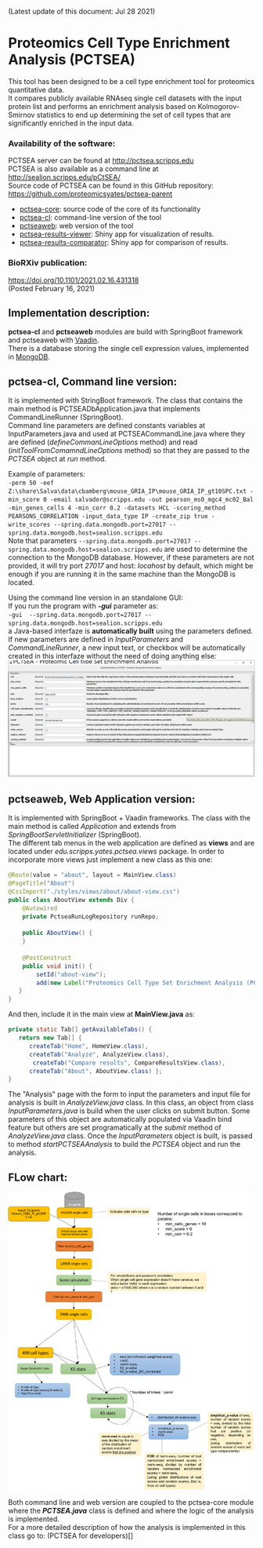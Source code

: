 (Latest update of this document: Jul 28 2021)  

# Proteomics Cell Type Enrichment Analysis (PCTSEA)

This tool has been designed to be a cell type enrichment tool for proteomics quantitative data.   
It compares publicly available RNAseq single cell datasets with the input protein list and performs an enrichment analysis based on Kolmogorov-Smirnov statistics to end up determining the set of cell types that are significantly enriched in the input data.   
   
### Availability of the software:
PCTSEA server can be found at http://pctsea.scripps.edu   
PCTSEA is also available as a command line at http://sealion.scripps.edu/pCtSEA/  
Source code of PCTSEA can be found in this GitHub repository: https://github.com/proteomicsyates/pctsea-parent   
 - [pctsea-core](https://github.com/proteomicsyates/pctsea-parent/tree/main/pctsea-core): source code of the core of its functionality
 - [pctsea-cl](https://github.com/proteomicsyates/pctsea-parent/tree/main/pctsea-cl): command-line version of the tool
 - [pctseaweb](https://github.com/proteomicsyates/pctsea-parent/tree/main/pctseaweb): web version of the tool  
 - [pctsea-results-viewer](https://github.com/proteomicsyates/pctsea-parent/tree/main/pctseaweb/shinyR): Shiny app for visualization of results.
 - [pctsea-results-comparator](https://github.com/proteomicsyates/pctsea-parent/tree/main/pctseaweb/shinyR_comparison): Shiny app for comparison of results.
   
   
### BioRXiv publication:
https://doi.org/10.1101/2021.02.16.431318   
(Posted February 16, 2021)



## Implementation description:
**pctsea-cl** and **pctseaweb** modules are build with SpringBoot framework and pctseaweb with [Vaadin](https://vaadin.com/).  
There is a database storing the single cell expression values, implemented in [MongoDB](https://www.mongodb.com/).   

## pctsea-cl, Command line version:  
It is implemented with StringBoot framework. The class that contains the main method is PCTSEADbApplication.java that implements CommandLineRunner (SpringBoot).  
Command line parameters are defined constants variables at InputParameters.java and used at PCTSEACommandLine.java where they are defined (*defineCommanLineOptions* method) and read (*initToolFromComamndLineOptions* method) so that they are passed to the *PCTSEA* object at *run* method. 

Example of parameters:  
`
-perm 50 -eef Z:\share\Salva\data\cbamberg\mouse_GRIA_IP\mouse_GRIA_IP_gt10SPC.txt -min_score 0 -email salvador@scripps.edu -out pearson_ms0_mgc4_mc02_Bal -min_genes_cells 4 -min_corr 0.2 -datasets HCL -scoring_method PEARSONS_CORRELATION -input_data_type IP -create_zip true -write_scores --spring.data.mongodb.port=27017 --spring.data.mongodb.host=sealion.scripps.edu
`  
Note that parameters `--spring.data.mongodb.port=27017 --spring.data.mongodb.host=sealion.scripps.edu` are used to determine the connection to the MongoDB database. However, if these parameters are not provided, it will try port *27017* and host: *locahost* by default, which might be enough if you are running it in the same machine than the MongoDB is located.

Using the command line version in an standalone GUI:  
If you run the program with ***-gui*** parameter as:  
`
-gui  --spring.data.mongodb.port=27017 --spring.data.mongodb.host=sealion.scripps.edu
`  
a Java-based interfaze is **automatically built** using the parameters defined. If new parameters are defined in *InputParameters* and *CommandLineRunner*, a new input text, or checkbox will be automatically created in this interfaze without the need of doing anything else:  
![Command line GUI](https://github.com/proteomicsyates/pctsea-parent/raw/main/docs/pctsea-cli-gui.png)



## pctseaweb, Web Application version:
It is implemented with SpringBoot + Vaadin frameworks. The class with the main method is called *Application* and extends from *SpringBootServletInitializer* (SpringBoot).  
The different tab menus in the web application are defined as **views** and are located under *edu.scripps.yates.pctsea.views* package. In order to incorporate more views just implement a new class as this one:
```java
@Route(value = "about", layout = MainView.class)
@PageTitle("About")
@CssImport("./styles/views/about/about-view.css")
public class AboutView extends Div {
	@Autowired
	private PctseaRunLogRepository runRepo;

	public AboutView() {
	}

	@PostConstruct
	public void init() {
		setId("about-view");
		add(new Label("Proteomics Cell Type Set Enrichment Analysis (PCTSEA)"));
   }
}
```
And then, include it in the main view at **MainView.java** as:
```java
private static Tab[] getAvailableTabs() {
   return new Tab[] { 
      createTab("Home", HomeView.class), 
      createTab("Analyze", AnalyzeView.class),
	   createTab("Compare results", CompareResultsView.class), 
      createTab("About", AboutView.class) };
}
```
The "Analysis" page with the form to input the parameters and input file for analysis is built in *AnalyzeView.java* class. In this class, an object from class *InputParameters.java* is build when the user clicks on submit button. Some parameters of this object are automatically populated via Vaadin bind feature but others are set programatically at the *submit* method of *AnalyzeView.java* class. Once the *InputParameters* object is built, is passed to method *startPCTSEAAnalysis* to build the *PCTSEA* object and run the analysis.  

## FLow chart:   
![Flow chart](https://github.com/proteomicsyates/pctsea-parent/raw/main/docs/flow_chart.png)

Both command line and web version are coupled to the pctsea-core module where the ***PCTSEA.java*** class is defined and where the logic of the analysis is implemented.  
For a more detailed description of how the analysis is implemented in this class go to: (PCTSEA for developers)[]

